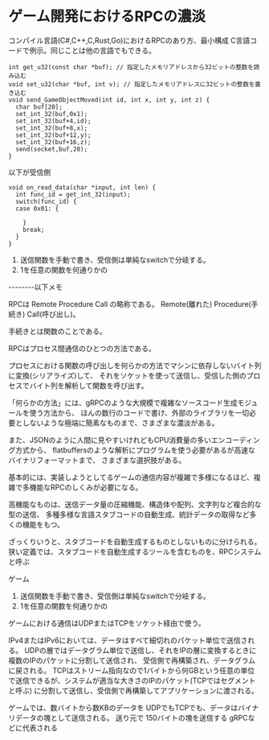 # ゲーム開発におけるRPCの濃淡

コンパイル言語(C#,C++,C,Rust,Go)におけるRPCのあり方、最小構成
C言語コードで例示。同じことは他の言語でもできる。

```
int get_u32(const char *buf); // 指定したメモリアドレスから32ビットの整数を読み込む
void set_u32(char *buf, int v); // 指定したメモリアドレスに32ビットの整数を書き込む
void send_GameObjectMoved(int id, int x, int y, int z) {
  char buf[20];
  set_int_32(buf,0x1);  
  set_int_32(buf+4,id);
  set_int_32(buf+8,x);
  set_int_32(buf+12,y);
  set_int_32(buf+16,z);  
  send(socket,buf,20);
}
```

以下が受信側

```
void on_read_data(char *input, int len) {
  int func_id = get_int_32(input);
  switch(func_id) {
  case 0x01: {
  
    }
    break;
  }  
}
```

1. 送信関数を手動で書き、受信側は単純なswitchで分岐する。
2. 1を任意の関数を何通りかの







--------以下メモ


RPCは Remote Procedure Call の略称である。 Remote(離れた) Procedure(手続き) Call(呼び出し)。

手続きとは関数のことである。

RPCはプロセス間通信のひとつの方法である。

プロセスにおける関数の呼び出しを何らかの方法でマシンに依存しないバイト列に変換(シリアライズ)して、
それをソケットを使って送信し、受信した側のプロセスでバイト列を解析して関数を呼び出す。


「何らかの方法」には、gRPCのような大規模で複雑なソースコード生成モジュールを使う方法から、
ほんの数行のコードで書け、外部のライブラリを一切必要としないような極端に簡素なものまで、さまざまな濃淡がある。

また、JSONのように人間に見やすいけれどもCPU消費量の多いエンコーディング方式から、
flatbuffersのような解析にプログラムを使う必要があるが高速なバイナリフォーマットまで、
さまざまな選択肢がある。

基本的には、実装しようとしてるゲームの通信内容が複雑で多様になるほど、複雑で多機能なRPCのしくみが必要になる。

高機能なものは、送信データ量の圧縮機能、構造体や配列、文字列など複合的な型の送信、
多種多様な言語スタブコードの自動生成、統計データの取得など多くの機能をもつ。

ざっくりいうと、スタブコードを自動生成するものとしないものに分けられる。
狭い定義では、スタブコードを自動生成するツールを含むものを、RPCシステムと呼ぶ


ゲーム
1. 送信関数を手動で書き、受信側は単純なswitchで分岐する。
2. 1を任意の関数を何通りかの



ゲームにおける通信はUDPまたはTCPをソケット経由で使う。

IPv4またはIPv6においては、データはすべて細切れのパケット単位で送信される。
UDPの層ではデータグラム単位で送信し、それをIPの層に変換するときに複数のIPのパケットに分割して送信され、
受信側で再構築され、データグラムに戻される。
TCPはストリーム指向なので1バイトから何GBという任意の単位で送信できるが、システムが適当な大きさのIPのパケット(TCPではセグメントと呼ぶ)
に分割して送信し、受信側で再構築してアプリケーションに渡される。

ゲームでは、数バイトから数KBのデータを
UDPでもTCPでも、データはバイナリデータの塊として送信される。
送り元で 150バイトの塊を送信する
gRPCなどに代表される


